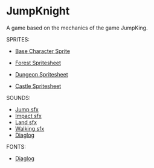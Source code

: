 # JumpKnight
A game based on the mechanics of the game JumpKing.

SPRITES:
- [Base Character Sprite](https://otterisk.itch.io/hana-caraka-base-character)

- [Forest Spritesheet](https://pixelhouse.itch.io/underground-world-pixel-tile-sprite16x16)
- [Dungeon Spritesheet](https://incolgames.itch.io/dungeon-platformer-tile-set-pixel-art)
- [Castle Spritesheet](https://crumpaloo.itch.io/whimsy-hallow)

SOUNDS:
- [Jump sfx](https://freesound.org/people/LloydEvans09/sounds/187025/)
- [Impact sfx](https://freesound.org/people/Sadiquecat/sounds/718748/)
- [Land sfx](https://freesound.org/people/Cat-Fox_Alex/sounds/818002/)
- [Walking sfx](https://freesound.org/people/sturmankin/sounds/273110/)
- [Diaglog](https://ad-sounds.itch.io/dialog-text-sound-effects)
	
FONTS:
- [Diaglog](https://tinyworlds.itch.io/free-pixel-font-thaleah)
